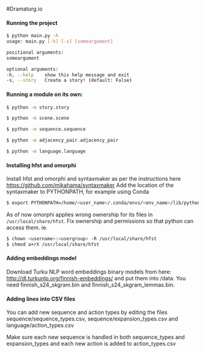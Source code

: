 #Dramaturg.io


#### Running the project
```bash
$ python main.py -h
usage: main.py [-h] [-s] [someargument]

positional arguments:
someargument

optional arguments:
-h, --help    show this help message and exit
-s, --story   Create a story! (default: False)
```

#### Running a module on its own:
```bash
$ python -m story.story

$ python -m scene.scene

$ python -m sequence.sequence

$ python -m adjacency_pair.adjacency_pair

$ python -m language.language
```

#### Installing hfst and omorphi
Install hfst and omorphi and syntaxmaker as per the instructions here https://github.com/mikahama/syntaxmaker
Add the location of the syntaxmaker to PYTHONPATH, for example using Conda
```bash
$ export PYTHONPATH=/home/<user_name>/.conda/envs/<env_name>/lib/python3.7/site-packages/syntaxmaker
```

As of now omorphi applies wrong ownership for its files in `/usr/local/share/hfst`.
Fix ownership and permissions so that python can access them. ie.
```bash
$ chown <username>:<usergroup> -R /usr/local/share/hfst
$ chmod a+rX /usr/local/share/hfst
```

#### Adding embeddings model
Download Turku NLP word embeddings binary models from here: http://dl.turkunlp.org/finnish-embeddings/ and put them into /data. You need finnish_s24_skgram.bin and finnish_s24_skgram_lemmas.bin.


#### Adding lines into CSV files
You can add new sequence and action types by editing the files sequence/sequence_types.csv, sequence/expansion_types.csv and language/action_types.csv

Make sure each new sequence is handled in both sequence_types and expansion_types and each new action is added to action_types.csv
